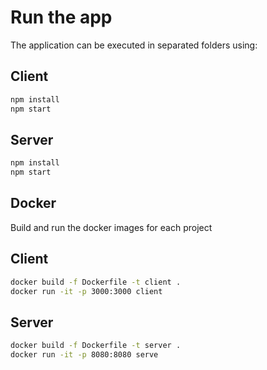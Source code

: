 # Run the app

The application can be executed in separated folders using:

## Client

```bash
npm install
npm start
```

## Server

```bash
npm install
npm start
```

## Docker
Build and run the docker images for each project

## Client

```bash
docker build -f Dockerfile -t client .
docker run -it -p 3000:3000 client
```

## Server

```bash
docker build -f Dockerfile -t server .
docker run -it -p 8080:8080 serve
